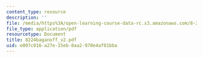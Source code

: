 ```yaml
---
content_type: resource
description: ''
file: /media/https%3A/open-learning-course-data-rc.s3.amazonaws.com/8-224-exploring-black-holes-general-relativity-astrophysics-spring-2003/e007c016a27e15eb8aa2970e4af01bba_8224baganoff_v2.pdf
file_type: application/pdf
resourcetype: Document
title: 8224baganoff_v2.pdf
uid: e007c016-a27e-15eb-8aa2-970e4af01bba
---
```

